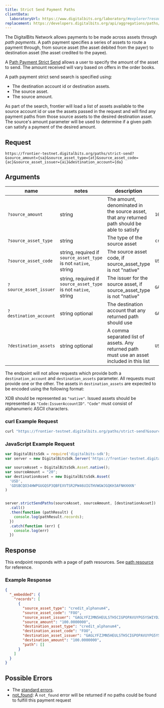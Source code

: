 ```yaml
---
title: Strict Send Payment Paths
clientData:
  laboratoryUrl: https://www.digitalbits.org/laboratory/#explorer?resource=paths&endpoint=all
replacement: https://developers.digitalbits.org/api/aggregations/paths/strict-send/
---
```


The DigitalBits Network allows payments to be made across assets through _path payments_.  A path
payment specifies a series of assets to route a payment through, from source asset (the asset
debited from the payer) to destination asset (the asset credited to the payee).

A [Path Payment Strict Send](../../../guides/concepts/list-of-operations.html#path-payment-strict-send) allows a user to specify the amount of the asset to send. The amount received will vary based on offers in the order books.


A path payment strict send search is specified using:

- The destination account id or destination assets.
- The source asset.
- The source amount.

As part of the search, frontier will load a list of assets available to the source account id or use the assets passed in the request and will find any payment paths from those source assets to the desired destination asset. The source's amount parameter will be used to determine if a given path can satisfy a payment of the desired amount.

## Request

```
https://frontier-testnet.digitalbits.org/paths/strict-send?&source_amount={sa}&source_asset_type={at}&source_asset_code={ac}&source_asset_issuer={ai}&destination_account={da}
```

## Arguments

| name | notes | description | example |
| ---- | ----- | ----------- | ------- |
| `?source_amount` | string | The amount, denominated in the source asset, that any returned path should be able to satisfy | `10.1` |
| `?source_asset_type` | string | The type of the source asset | `credit_alphanum4` |
| `?source_asset_code` | string, required if `source_asset_type` is not `native`, string | The source asset code, if source_asset_type is not "native" | `USD` |
| `?source_asset_issuer` | string, required if `source_asset_type` is not `native`, string | The issuer for the source asset, if source_asset_type is not "native" | `GAEDTJ4PPEFVW5XV2S7LUXBEHNQMX5Q2GM562RJGOQG7GVCE5H3HIB4V` |
| `?destination_account` | string optional | The destination account that any returned path should use | `GAEDTJ4PPEFVW5XV2S7LUXBEHNQMX5Q2GM562RJGOQG7GVCE5H3HIB4V` |
| `?destination_assets` | string optional | A comma separated list of assets. Any returned path must use an asset included in this list  | `USD:GAEDTJ4PPEFVW5XV2S7LUXBEHNQMX5Q2GM562RJGOQG7GVCE5H3HIB4V,native` |

The endpoint will not allow requests which provide both a `destination_account` and `destination_assets` parameter. All requests must provide one or the other.
The assets in `destination_assets` are expected to be encoded using the following format:

XDB should be represented as `"native"`. Issued assets should be represented as `"Code:IssuerAccountID"`. `"Code"` must consist of alphanumeric ASCII characters.


### curl Example Request

```sh
curl "https://frontier-testnet.digitalbits.org/paths/strict-send?&source_amount=10&source_asset_type=native&destination_assets=MXN:GC2GFGZ5CZCFCDJSQF3YYEAYBOS3ZREXJSPU7LUJ7JU3LP3BQNHY7YKS"
```

### JavaScript Example Request

```javascript
var DigitalBitsSdk = require('digitalbits-sdk');
var server = new DigitalBitsSdk.Server('https://frontier-testnet.digitalbits.org');

var sourceAsset = DigitalBitsSdk.Asset.native();
var sourceAmount = "20";
var destinationAsset = new DigitalBitsSdk.Asset(
  'USD',
  'GDSBCQO34HWPGUGQSP3QBFEXVTSR2PW46UIGTHVWGWJGQKH3AFNHXHXN'
)


server.strictSendPaths(sourceAsset, sourceAmount, [destinationAsset])
  .call()
  .then(function (pathResult) {
    console.log(pathResult.records);
  })
  .catch(function (err) {
    console.log(err)
  })
```

## Response

This endpoint responds with a page of path resources.  See [path resource](../resources/path.md) for reference.

### Example Response

```json
{
  "_embedded": {
    "records": [
      {
        "source_asset_type": "credit_alphanum4",
        "source_asset_code": "FOO",
        "source_asset_issuer": "GAGLYFZJMN5HEULSTH5CIGPOPAVUYPG5YSWIYDJMAPIECYEBPM2TA3QR",
        "source_amount": "100.0000000",
        "destination_asset_type": "credit_alphanum4",
        "destination_asset_code": "FOO",
        "destination_asset_issuer": "GAGLYFZJMN5HEULSTH5CIGPOPAVUYPG5YSWIYDJMAPIECYEBPM2TA3QR",
        "destination_amount": "100.0000000",
        "path": []
      }
    ]
  }
}
```

## Possible Errors

- The [standard errors](../errors.md#Standard-Errors).
- [not_found](../errors/not-found.md): A `not_found` error will be returned if no paths could be found to fulfill this payment request
